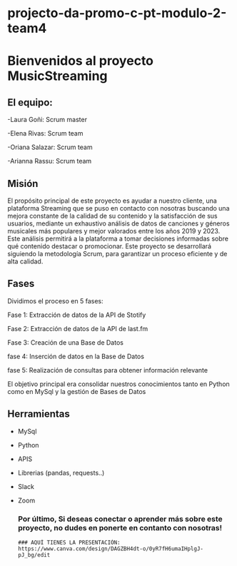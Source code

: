 # projecto-da-promo-c-pt-modulo-2-team4


# Bienvenidos al proyecto MusicStreaming
## El equipo:
-Laura Goñi: Scrum master

-Elena Rivas: Scrum team

-Oriana Salazar: Scrum team

-Arianna Rassu: Scrum team

## Misión

El propósito principal de este proyecto es ayudar a nuestro cliente, una plataforma Streaming que se puso en contacto con nosotras buscando una mejora constante de la calidad de su contenido y la satisfacción de sus usuarios, mediante un exhaustivo análisis de datos de canciones y géneros musicales más populares y mejor valorados entre los años 2019 y 2023. Este análisis permitirá a la plataforma a tomar decisiones informadas sobre qué contenido destacar o promocionar.
Este proyecto se desarrollará siguiendo la metodología Scrum, para garantizar un proceso eficiente y de alta calidad.

## Fases

Dividimos el proceso en 5 fases:

Fase 1: Extracción de datos de la API de Stotify 

Fase 2: Extracción de datos de la API de last.fm

Fase 3: Creación de una Base de Datos

fase 4: Inserción de datos en la Base de Datos

fase 5: Realización de consultas para obtener información relevante

El objetivo principal era consolidar nuestros conocimientos tanto en Python como en MySql y la gestión de Bases de Datos 

## Herramientas 

* MySql
  
* Python
  
* APIS
  
* Librerias (pandas, requests..)
  
* Slack
  
* Zoom

  

   ### Por último, Si deseas conectar o aprender más sobre este proyecto, no dudes en ponerte en contanto con nosotras!
      ### AQUÍ TIENES LA PRESENTACIÓN: https://www.canva.com/design/DAGZBH4dt-o/0yR7fH6umaIHplgJ-pJ_bg/edit
